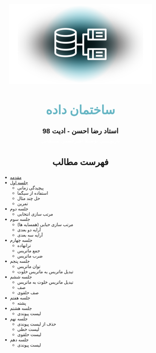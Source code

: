 <p align="center">
  <a href="https://github.com/learnkio/data-structure" target="_blank" rel="noopener noreferrer">
    <img width="" height="260" src="asset/DataStructure.png">
  </a>
</p>

<h1 align="center" style="font-size: 40px; color: #67b6c4">ساختمان داده</h1>

<div style="text-align: center; font-size: 17px; line-height: 1.6; font-family: Arial, sans-serif;">
  <strong style="font-size: 22px">استاد رضا احسن - ادیت 98</strong> <br>
  <span style="color: white;">بازنویسی توسط امیرحسین سلیمانی</span>
</div>
 <!-- fsf -->

<h2 align="center" style="font-size: 28px">فهرست مطالب</h2>

- [مقدمه](https://github.com/learnkio/data-structure/blob/main/lessons/intro.md)
- [جلسه اول](https://github.com/learnkio/data-structure/blob/main/lessons/session1.md)
    - پیچیدگی زمانی
    - استفاده از سیگما
    - حل چند مثال
    - تمرین
- جلسه دوم
    - مرتب سازی انتخابی
- جلسه سوم
    - مرتب سازی حبابی (همسایه ها)
    - آرایه دو بعدی
    - آرایه سه بعدی
- جلسه چهارم
    - ترانهاده
    - جمع ماتریس
    - ضرب ماتریس
- جلسه پنجم
    - توان ماتریس
    - تبدیل ماتریس به ماتریس خلوت
- جلسه ششم
    - تبدیل ماتریس خلوت به ماتریس
    - صف
    - صف حلقوی
- جلسه هفتم
    - پشته
- جلسه هشتم
    - لیست پیوندی
- جلسه نهم
    - حذف از لیست پیوندی
    - لیست خطی
    - لیست حلقوی
- جلسه دهم
    - لیست پیوندی